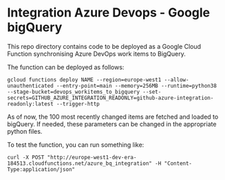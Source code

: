 # Integration Azure Devops - Google bigQuery

This repo directory contains code to be deployed as a Google Cloud Function synchronising Azure DevOps work items to BigQuery. 

The function can be deployed as follows:

```
gcloud functions deploy NAME --region=europe-west1 --allow-unauthenticated --entry-point=main --memory=256MB --runtime=python38  --stage-bucket=devops_workitems_to_bigquery --set-secrets=GITHUB_AZURE_INTEGRATION_READONLY=github-azure-integration-readonly:latest --trigger-http
```

As of now, the 100 most recently changed items are fetched and loaded to bigQuery. If needed, these parameters can be changed in the appropriate python files.


To test the function, you can run something like: 

```
curl -X POST "http://europe-west1-dev-era-184513.cloudfunctions.net/azure_bq_integration" -H "Content-Type:application/json"
```
